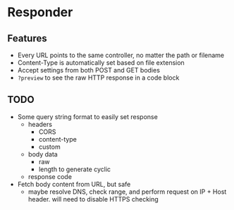 # Responder

## Features

* Every URL points to the same controller, no matter the path or filename
* Content-Type is automatically set based on file extension
* Accept settings from both POST and GET bodies
* `?preview` to see the raw HTTP response in a code block

## TODO

* Some query string format to easily set response 
  * headers
    * CORS
    * content-type
    * custom
  * body data
    * raw
    * length to generate cyclic
  * response code
* Fetch body content from URL, but safe
  * maybe resolve DNS, check range, and perform request on IP + Host header. will need to disable HTTPS checking
